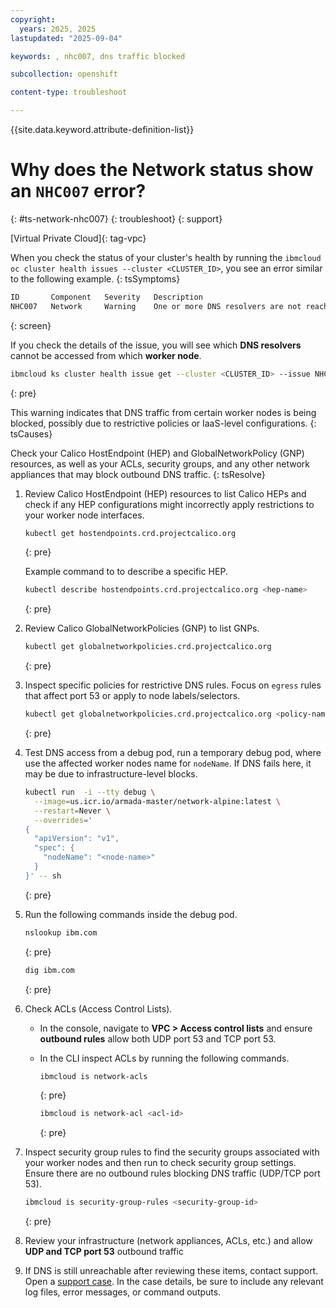 ```yaml
---
copyright: 
  years: 2025, 2025
lastupdated: "2025-09-04"

keywords: , nhc007, dns traffic blocked

subcollection: openshift

content-type: troubleshoot

---
```


{{site.data.keyword.attribute-definition-list}}

# Why does the Network status show an `NHC007` error?
{: #ts-network-nhc007}
{: troubleshoot}
{: support}

[Virtual Private Cloud]{: tag-vpc}

When you check the status of your cluster's health by running the `ibmcloud oc cluster health issues --cluster <CLUSTER_ID>`, you see an error similar to the following example.
{: tsSymptoms}

```sh
ID       Component   Severity   Description
NHC007   Network     Warning    One or more DNS resolvers are not reachable from certain worker nodes.
```
{: screen}

If you check the details of the issue, you will see which **DNS resolvers** cannot be accessed from which **worker node**.

```sh
ibmcloud ks cluster health issue get --cluster <CLUSTER_ID> --issue NHC007
```
{: pre}

This warning indicates that DNS traffic from certain worker nodes is being blocked, possibly due to restrictive policies or IaaS-level configurations.
{: tsCauses}

Check your Calico HostEndpoint (HEP) and GlobalNetworkPolicy (GNP) resources, as well as your ACLs, security groups, and any other network appliances that may block outbound DNS traffic.
{: tsResolve}

1. Review Calico HostEndpoint (HEP) resources to list Calico HEPs and check if any HEP configurations might incorrectly apply restrictions to your worker node interfaces.

    ```sh
    kubectl get hostendpoints.crd.projectcalico.org
    ```
    {: pre}

    Example command to to describe a specific HEP.

    ```sh
    kubectl describe hostendpoints.crd.projectcalico.org <hep-name>
    ```
    {: pre}

1. Review Calico GlobalNetworkPolicies (GNP) to list GNPs.

    ```sh
    kubectl get globalnetworkpolicies.crd.projectcalico.org
    ```
    {: pre}

1. Inspect specific policies for restrictive DNS rules. Focus on `egress` rules that affect port 53 or apply to node labels/selectors.

    ```sh
    kubectl get globalnetworkpolicies.crd.projectcalico.org <policy-name> -o yaml
    ```
    {: pre}

1. Test DNS access from a debug pod, run a temporary debug pod, where use the affected worker nodes name for `nodeName`. If DNS fails here, it may be due to infrastructure-level blocks.

    ```sh
    kubectl run  -i --tty debug \
      --image=us.icr.io/armada-master/network-alpine:latest \
      --restart=Never \
      --overrides='
    {
      "apiVersion": "v1",
      "spec": {
        "nodeName": "<node-name>"
      }
    }' -- sh 
    ```
    {: pre}

1. Run the following commands inside the debug pod.

    ```sh
    nslookup ibm.com
    ```
    {: pre}

    ```sh
    dig ibm.com
    ```
    {: pre}


1. Check ACLs (Access Control Lists).
    * In the console, navigate to **VPC > Access control lists** and ensure **outbound rules** allow both UDP port 53 and TCP port 53.

    * In the CLI inspect ACLs by running the following commands.

        ```sh
        ibmcloud is network-acls
        ```
        {: pre}

        ```sh
        ibmcloud is network-acl <acl-id>
        ```
        {: pre}

1. Inspect security group rules to find the security groups associated with your worker nodes and then run to check security group settings. Ensure there are no outbound rules blocking DNS traffic (UDP/TCP port 53).

    ```sh
    ibmcloud is security-group-rules <security-group-id>
    ```
    {: pre}



1. Review your infrastructure (network appliances, ACLs, etc.) and allow **UDP and TCP port 53** outbound traffic

1. If DNS is still unreachable after reviewing these items, contact support. Open a [support case](/docs/account?topic=account-using-avatar). In the case details, be sure to include any relevant log files, error messages, or command outputs.
